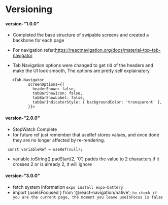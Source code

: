 # Versioning

#### version-"1.0.0"

- Completed the base structure of swipable screens and created a backbone for each page

- For navigation refer:https://reactnavigation.org/docs/material-top-tab-navigator

- Tab Navigation options were changed to get rid of the headers and make the UI look smooth,
  The options are pretty self explainatory

```
   <Tab.Navigator
          screenOptions={{
            headerShown: false,
            tabBarShowIcon: false,
            tabBarShowLabel: false,
            tabBarIndicatorStyle: { backgroundColor: 'transparent' },
          }}>

```

#### version-"2.0.0"

- StopWatch Complete
- for future ref just remember that useRef stores values, and once done they are no longer affected by re-rendering.

```
 const variableRef = useRef(null);
```

- variable.toString().padStart(2, '0') padds the value to 2 characters,if it crosses 2 or is already 2, it will ignore

#### version-"3.0.0"
- fetch system information 
`expo install expo-battery`
- import {useIsFocused } from '@react-navigation/native'; `to check if you are the current page, the moment you leave useInFocus is false`

